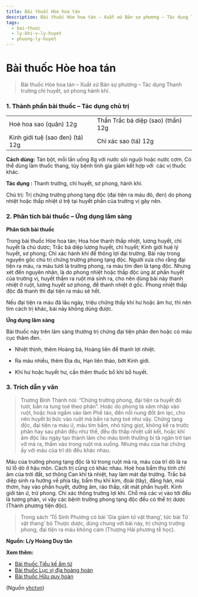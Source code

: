 ```yaml
---
title: Bài thuốc Hòe hoa tán
description: Bài thuốc Hòe hoa tán – Xuất xứ Bản sự phương – Tác dụng Thanh trường chỉ huyết, sơ phong hành khí.
tags:
  - bai-thuoc
  - ly-khi-v-ly-huyet
  - phuong-ly-huyet
---
```


# Bài thuốc Hòe hoa tán 

> Bài thuốc Hòe hoa tán – Xuất xứ Bản sự phương – Tác dụng Thanh trường chỉ huyết, sơ phong hành khí.

### 1. Thành phần bài thuốc – Tác dụng chủ trị

|  |  |
| --- | --- |
| Hoè hoa sao (quân) 12g | Thẩn Trắc bá diệp (sao) (thần) 12g |
| Kinh giới tuệ (sao đen) (tá) 12g | Chỉ xác sao (tá) 12g |

**Cách dùng:** Tán bột, mỗi lần uống 8g với nước sôi nguội hoặc nước cơm. Có thể dùng làm thuốc thang, tùy bệnh tình gia giảm kết hợp với  các vị thuốc khác.

**Tác dụng :** Thanh trưởng, chỉ huyết, sơ phong, hành khí. 

Chủ trị: Trị chứng trường phong tạng độc (đại tiện ra máu đỏ, đen) do phong nhiệt hoặc thấp nhiệt ứ trệ tại huyết phần của trường vị gây nên.

### 2. Phân tích bài thuốc – Ứng dụng lâm sàng

**Phân tích bài thuốc**

Trong bài thuốc Hòe hoa tán; Hoa hòe thanh thấp nhiệt, lương huyết, chỉ huyết là chủ dược; Trắc bá diệp lương huyết, chỉ huyết; Kinh giới huệ lý huyết, sơ phong; Chỉ xác hành khí để thông lợi đại trường. Bài này trong nguyên gốc chủ trị chứng trường phong tạng độc. Người xưa cho rằng đại tiện ra máu, ra máu tươi là trường phong, ra máu tím đen là tạng độc. Nhưng xét đến nguyên nhân, là do phong nhiệt hoặc thấp độc ủng át phần huyết của trường vị, huyết thấm ra ruột mà sinh ra, cho nên dùng bài này thanh nhiệt ở ruột, lương huyết sơ phong, để thanh nhiệt ở gốc. Phong nhiệt thấp độc đã thanh thì đại tiện ra máu sẽ hết.

Nếu đại tiện ra máu đã lâu ngày, triệu chứng thấy khí hư hoặc âm hư, thì nên tìm cách trị khác, bài này không dùng được.

**Ứng dụng lâm sàng** 

Bài thuốc này trên lâm sàng thường trị chứng đại tiện phân đen hoặc có máu cục thâm đen. 

+ Nhiệt thịnh, thêm Hoàng bá, Hoàng liên để thanh lợi nhiệt.

+ Ra máu nhiều, thêm Địa du, Hạn liên thảo, bớt Kinh giới.

+ Khí hư hoặc huyết hư, cần thêm thuốc bổ khí bổ huyết.

### 3. Trích dẫn y văn

> Trương Bỉnh Thành nói: “Chứng trường phong, đại tiện ra huyết đỏ tươi, bắn ra tung toé theo phân”. Hoặc do phong tà xâm nhập vào ruột, hoặc hoả ngấm vào làm Phế táo, đến nỗi nung đốt âm lạc, cho nên huyết bị bức vào ruột mà bắn ra tung toé như vậy. Chửng tạng độc, đại tiện ra máu ứ, máu tím bầm, nhỏ từng giọt, không kể ra trước phân hay sau phân đều như thế, đều đo thấp nhiệt uất kết, hoặc khí âm độc lâu ngày tạo thành làm cho máu bình thường bị tà ngăn trở tan vỡ mà ra, thấm vào trong ruột mà xuống. Nhưng máu của hai chứng ấy với máu của trĩ dò đều khác nhau.

Máu của trường phong tạng độc là từ trong ruột mà ra, máu của trĩ dò là ra từ lỗ dò ở hậu môn. Cách trị cũng có khác nhau. Hoè hoa bẩm thụ tính chí âm của trời đất, sơ thông Can khí tà nhiệt, hay làm mát đại trường. Trắc bá diệp sinh ra hướng về phía tây, bẩm thụ khí kim, đoài (tây), đắng hàn, mùi thơm, hay vào phần huyết, dưỡng âm, ráo thấp, rất mát phần huyết. Kinh giới tán ứ, trừ phong. Chỉ xác thông trường lợi khí. Chỗ mà các vị vào tới đểu là tương phản, vì vậy các bệnh trường phong tạng độc đều có thể trị dược (Thành phương tiện độc).

> Trong sách ‘Tố Sinh Phương có bài ‘Gia giảm tứ vật thang’, tức bài Tứ vật thang’ bỏ Thược dược, dùng chung với bài này, trị chứng trường phong, đại tiện ra máu không cảm (Thượng Hải phương tễ học).

**Nguồn: L/y Hoàng Duy tân**

**Xem thêm:**

* [Bài thuốc Tiểu kế ẩm tử](/yhctvn/bai-thuoc-tieu-ke-am-tu)
* [Bài thuốc Lục vị địa hoàng hoàn](/yhctvn/bai-thuoc-luc-vi-dia-hoang-hoan)
* [Bài thuốc Hữu quy hoàn](/yhctvn/bai-thuoc-huu-quy-hoan)

(Nguồn <a href="https://yhctvn.com/bai-thuoc-hoe-hoa-tan/" target="_blank">yhctvn</a>)
